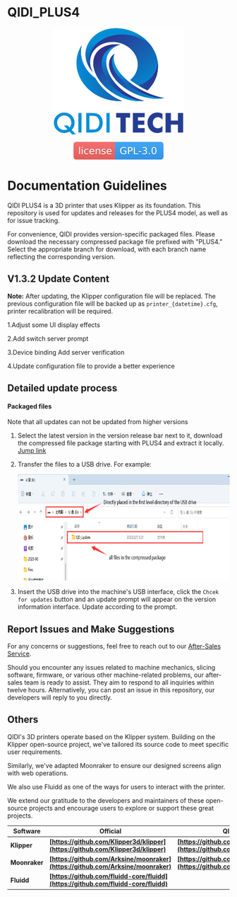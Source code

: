 # QIDI_PLUS4

<p align="center"><img src="other/QIDI.png" height="240" alt="QIDI's logo" /></p>
<p align="center"><a href="/LICENSE"><img alt="GPL-V3.0 License" src="other/qidi.svg"></a></p>

# Documentation Guidelines

QIDI PLUS4 is a 3D printer that uses Klipper as its foundation. This repository is used for updates and releases for the PLUS4 model, as well as for issue tracking.

For convenience, QIDI provides version-specific packaged files. Please download the necessary compressed package file prefixed with "PLUS4." Select the appropriate branch for download, with each branch name reflecting the corresponding version.

## V1.3.2 Update Content

**Note:** After updating, the Klipper configuration file will be replaced. The previous configuration file will be backed up as `printer_{datetime}.cfg`, printer recalibration will be required.

1.Adjust some UI display effects

2.Add switch server prompt

3.Device binding Add server verification

4.Update configuration file to provide a better experience
    


## Detailed update process

#### Packaged files

Note that all updates can not be updated from higher versions

1. Select the latest version in the version release bar next to it, download the compressed file package starting with PLUS4 and extract it locally. <a href="https://github.com/QIDITECH/QIDI_PLUS4/releases">Jump link</a>

2. Transfer the files to a USB drive. For example:

    <p align="left"><img src="other/sample.png" height="240" alt="sample"></p>

3. Insert the USB drive into the machine's USB interface, click the `Chcek for updates` button and an update prompt will appear on the version information interface. Update according to the prompt.

## Report Issues and Make Suggestions

For any concerns or suggestions, feel free to reach out to our [After-Sales Service](https://qidi3d.com/pages/warranty-policy-after-sales-support).

Should you encounter any issues related to machine mechanics, slicing software, firmware, or various other machine-related problems, our after-sales team is ready to assist. They aim to respond to all inquiries within twelve hours. Alternatively, you can post an issue in this repository, our developers will reply to you directly.

## Others
QIDI's 3D printers operate based on the Klipper system. Building on the Klipper open-source project, we've tailored its source code to meet specific user requirements.

Similarly, we've adapted Moonraker to ensure our designed screens align with web operations.

We also use Fluidd as one of the ways for users to interact with the printer.

We extend our gratitude to the developers and maintainers of these open-source projects and encourage users to explore or support these great projects.

| Software      |Official| QIDI edition                                                                     |
| ------------- |----------| -------------------------------------------------------------------------------- |
| **Klipper**   |**[https://github.com/Klipper3d/klipper](https://github.com/Klipper3d/klipper)**| **[https://github.com/QIDITECH/klipper](https://github.com/QIDITECH/klipper)**   |
| **Moonraker** |**[https://github.com/Arksine/moonraker](https://github.com/Arksine/moonraker)**| **[https://github.com/QIDITECH/moonrake](https://github.com/QIDITECH/moonrake)** |
|**Fluidd**|**[https://github.com/fluidd-core/fluidd](https://github.com/fluidd-core/fluidd)**||
